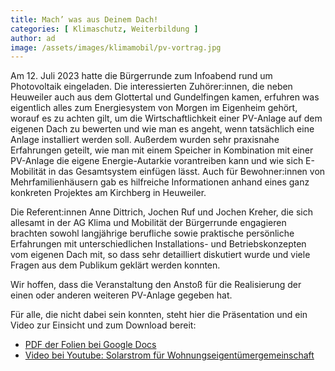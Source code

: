 ```yaml
---
title: Mach’ was aus Deinem Dach!
categories: [ Klimaschutz, Weiterbildung ]
author: ad
image: /assets/images/klimamobil/pv-vortrag.jpg
---
```

Am 12. Juli 2023 hatte die Bürgerrunde zum Infoabend rund um Photovoltaik eingeladen. Die interessierten Zuhörer:innen, die neben Heuweiler auch aus dem Glottertal und Gundelfingen kamen, erfuhren was eigentlich alles zum Energiesystem von Morgen im Eigenheim gehört, worauf es zu achten gilt, um die Wirtschaftlichkeit einer PV-Anlage auf dem eigenen Dach zu bewerten und wie man es angeht, wenn tatsächlich eine Anlage installiert werden soll.
Außerdem wurden sehr praxisnahe Erfahrungen geteilt, wie man mit einem Speicher in Kombination mit einer PV-Anlage die eigene Energie-Autarkie vorantreiben kann und wie sich E-Mobilität in das Gesamtsystem einfügen lässt. Auch für Bewohner:innen von Mehrfamilienhäusern gab es hilfreiche Informationen anhand eines ganz konkreten Projektes am Kirchberg in Heuweiler. 

Die Referent:innen Anne Dittrich, Jochen Ruf und Jochen Kreher, die sich allesamt in der AG Klima und Mobilität der Bürgerrunde engagieren brachten sowohl langjährige berufliche sowie praktische persönliche Erfahrungen mit unterschiedlichen Installations- und Betriebskonzepten vom eigenen Dach mit, so dass sehr detailliert diskutiert wurde und viele Fragen aus dem Publikum geklärt werden konnten. 

Wir hoffen, dass die Veranstaltung den Anstoß für die Realisierung der einen oder anderen weiteren PV-Anlage gegeben hat.
 
Für alle, die nicht dabei sein konnten, steht hier die Präsentation und ein Video zur Einsicht und zum Download bereit:
* [PDF der Folien bei Google Docs](https://drive.google.com/file/d/1AM7lWrcobuV-ZNeAoGK0MrU1aSfMky_E/view)
* [Video bei Youtube: Solarstrom für Wohnungseigentümergemeinschaft](https://youtu.be/Tf6U6kMKPNM?si=1osBqA1Z5HBeyt92)